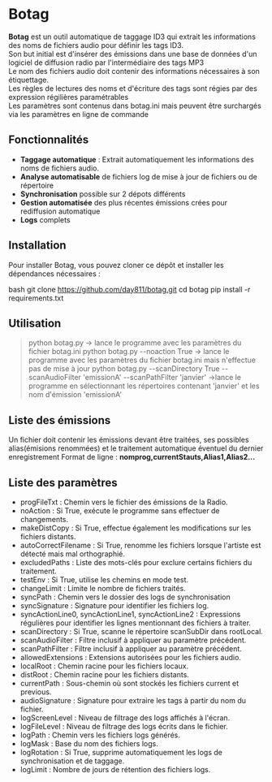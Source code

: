 # Botag 

**Botag** est un outil automatique de taggage ID3 qui extrait les informations des noms de fichiers audio pour définir les tags ID3.  
Son but initial est d'insérer des émissions dans une base de données d'un logiciel de diffusion radio par l'intermédiaire des tags MP3  
Le nom des fichiers audio doit contenir des informations nécessaires à son étiquettage.  
Les règles de lectures des noms et d'écriture des tags sont régies par des expression régilières paramétrables   
Les paramètres sont contenus dans botag.ini mais peuvent être surchargés via les paramètres en ligne de commande  

## Fonctionnalités ##

- **Taggage automatique** : Extrait automatiquement les informations des noms de fichiers audio.
- **Analyse automatisable** de fichiers log de mise à jour de fichiers ou  de répertoire
- **Synchronisation** possible sur 2 dépots différents
- **Gestion automatisée** des plus récentes émissions crées pour rediffusion automatique
- **Logs** complets

## Installation ##

Pour installer Botag, vous pouvez cloner ce dépôt et installer les dépendances nécessaires :

bash
git clone https://github.com/day811/botag.git
cd botag
pip install -r requirements.txt

## Utilisation ##

> python botag.py
  -> lance le programme avec les paramètres du fichier botag.ini
> python botag.py --noaction True 
  -> lance le programme avec les paramètres du fichier botag.ini mais n'effectue pas de mise à jour
> python botag.py --scanDirectory True --scanAudioFilter 'emissionA' --scanPathFilter 'janvier'
  ->lance le programme en sélectionnant les répertoires contenant 'janvier' et les nom d'émission 'emissionA'

## Liste des émissions ##
Un fichier doit contenir les émissions devant être traitées, ses possibles alias(émisions renommées) et le traitement automatique éventuel du dernier enregistrement
Format de ligne : 
**nomprog,currentStauts,Alias1,Alias2...**


## Liste des paramètres ##

- progFileTxt : Chemin vers le fichier des émissions de la Radio.
- noAction : Si True, exécute le programme sans effectuer de changements.
- makeDistCopy : Si True, effectue également les modifications sur les fichiers distants.
- autoCorrectFilename : Si True, renomme les fichiers lorsque l'artiste est détecté mais mal orthographié.
- excludedPaths : Liste des mots-clés pour exclure certains fichiers du traitement.
- testEnv : Si True, utilise les chemins en mode test.
- changeLimit : Limite le nombre de fichiers traités.
- syncPath : Chemin vers le dossier des logs de synchronisation 
- syncSignature : Signature pour identifier les fichiers log.
- syncActionLine0, syncActionLine1, syncActionLine2 : Expressions régulières pour identifier les lignes mentionnant des fichiers à traiter.
- scanDirectory : Si True, scanne le répertoire scanSubDir dans rootLocal.
- scanAudioFilter : Filtre inclusif à appliquer au paramètre précédent.
- scanPathFilter : Filtre inclusif à appliquer au paramètre précédent.
- allowedExtensions : Extensions autorisées pour les fichiers audio.
- localRoot : Chemin racine pour les fichiers locaux.
- distRoot : Chemin racine pour les fichiers distants.
- currentPath : Sous-chemin où sont stockés les fichiers current et previous.
- audioSignature : Signature pour extraire les tags à partir du nom du fichier.
- logScreenLevel : Niveau de filtrage des logs affichés à l'écran.
- logFileLevel : Niveau de filtrage des logs écrits dans le fichier.
- logPath : Chemin vers les fichiers logs générés.
- logMask : Base du nom des fichiers logs.
- logRotation : Si True, supprime automatiquement les logs de synchronisation et de taggage.
- logLimit : Nombre de jours de rétention des fichiers logs.

